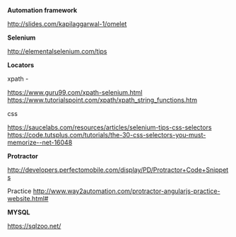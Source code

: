 **Automation framework**

http://slides.com/kapilaggarwal-1/omelet

**Selenium**

http://elementalselenium.com/tips

**Locators**

xpath - 

https://www.guru99.com/xpath-selenium.html
https://www.tutorialspoint.com/xpath/xpath_string_functions.htm

css

https://saucelabs.com/resources/articles/selenium-tips-css-selectors
https://code.tutsplus.com/tutorials/the-30-css-selectors-you-must-memorize--net-16048



**Protractor**

http://developers.perfectomobile.com/display/PD/Protractor+Code+Snippets

Practice
http://www.way2automation.com/protractor-angularjs-practice-website.html#

**MYSQL**

https://sqlzoo.net/
